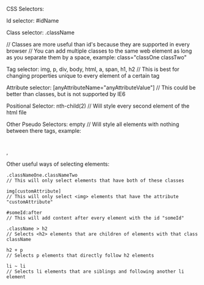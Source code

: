 CSS Selectors:



Id selector: #idName


Class selector: .className

// Classes are more useful than id's because they are supported in every browser
// You can add multiple classes to the same web element as long as you separate them by a space, example: class="classOne classTwo"


Tag selector: img, p, div, body, html, a, span, h1, h2
// This is best for changing properties unique to every element of a certain tag


Attribute selector: [anyAttributeName="anyAttributeValue"]
// This could be better than classes, but is not supported by IE6


Positional Selector: nth-child(2)
// Will style every second element of the html file


Other Pseudo Selectors: empty
// Will style all elements with nothing between there tags, example: <h1></h1>, <p></p>



Other useful ways of selecting elements:

```
.classNameOne.classNameTwo
// This will only select elements that have both of these classes

img[customAttribute]
// This will only select <img> elements that have the attribute "customAttribute"

#someId:after
// This will add content after every element with the id "someId"

.className > h2
// Selects <h2> elements that are children of elements with that class className

h2 + p
// Selects p elements that directly follow h2 elements

li ~ li
// Selects li elements that are siblings and following another li element
```

